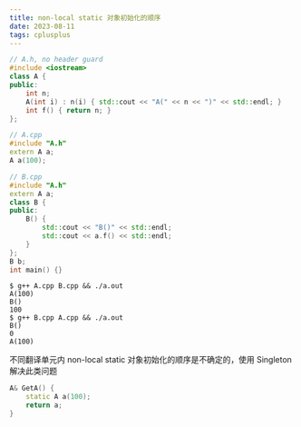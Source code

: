 ```yaml
---
title: non-local static 对象初始化的顺序
date: 2023-08-11
tags: cplusplus
---
```


```cpp
// A.h, no header guard
#include <iostream>
class A {
public:
    int n;
    A(int i) : n(i) { std::cout << "A(" << n << ")" << std::endl; }
    int f() { return n; }
};

// A.cpp
#include "A.h"
extern A a;
A a(100);

// B.cpp
#include "A.h"
extern A a;
class B {
public:
    B() {
        std::cout << "B()" << std::endl;
        std::cout << a.f() << std::endl;
    }
};
B b;
int main() {}
```

```shell
$ g++ A.cpp B.cpp && ./a.out
A(100)
B()
100
$ g++ B.cpp A.cpp && ./a.out
B()
0
A(100)
```

不同翻译单元内 non-local static 对象初始化的顺序是不确定的，使用 Singleton 解决此类问题

```cpp
A& GetA() {
    static A a(100);
    return a;
}
```
